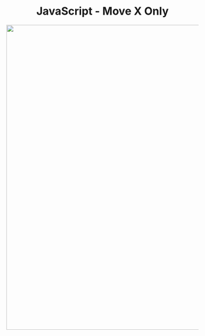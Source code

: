 <h1 align="center">
   JavaScript - Move X Only
</h1>

<p align="center">
  <img src="https://github.com/ozkannbuyuk/js-exercises/assets/111967202/41b33676-3d5e-4189-980b-1a2f3d154643" width="800" />
</p>
